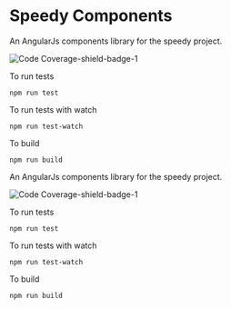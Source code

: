 # Speedy Components

An AngularJs components library for the speedy project.

![Code Coverage-shield-badge-1](https://img.shields.io/badge/Code%20Coverage-100%25-brightgreen.svg)

To run tests
```
npm run test
```

To run tests with watch
```
npm run test-watch
```

To build
```
npm run build
```


An AngularJs components library for the speedy project.

![Code Coverage-shield-badge-1](https://img.shields.io/badge/Code%20Coverage-100%25-brightgreen.svg)

To run tests
```
npm run test
```

To run tests with watch
```
npm run test-watch
```

To build
```
npm run build
```


